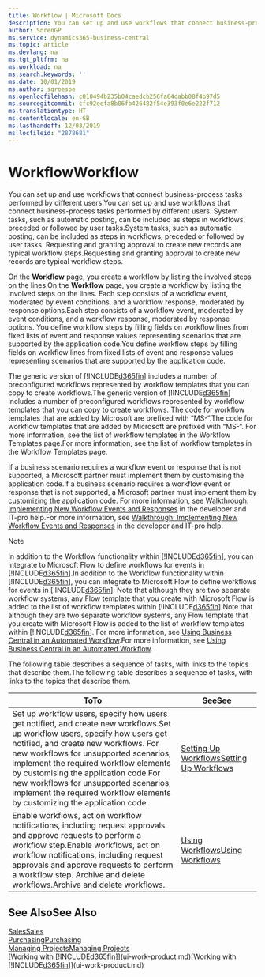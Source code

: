 ```yaml
---
title: Workflow | Microsoft Docs
description: You can set up and use workflows that connect business-process tasks performed by different users. System tasks, such as automatic posting, can be included as steps in workflows, preceded or followed by user tasks. Requesting and granting approval to create new records are typical workflow steps.
author: SorenGP
ms.service: dynamics365-business-central
ms.topic: article
ms.devlang: na
ms.tgt_pltfrm: na
ms.workload: na
ms.search.keywords: ''
ms.date: 10/01/2019
ms.author: sgroespe
ms.openlocfilehash: c010494b235b04caedcb256fa64dabb08f4b97d5
ms.sourcegitcommit: cfc92eefa8b06fb426482f54e393f0e6e222f712
ms.translationtype: HT
ms.contentlocale: en-GB
ms.lasthandoff: 12/03/2019
ms.locfileid: "2878681"
---
```

# <a name="workflow"></a><span data-ttu-id="2fed7-105">Workflow</span><span class="sxs-lookup"><span data-stu-id="2fed7-105">Workflow</span></span>
<span data-ttu-id="2fed7-106">You can set up and use workflows that connect business-process tasks performed by different users.</span><span class="sxs-lookup"><span data-stu-id="2fed7-106">You can set up and use workflows that connect business-process tasks performed by different users.</span></span> <span data-ttu-id="2fed7-107">System tasks, such as automatic posting, can be included as steps in workflows, preceded or followed by user tasks.</span><span class="sxs-lookup"><span data-stu-id="2fed7-107">System tasks, such as automatic posting, can be included as steps in workflows, preceded or followed by user tasks.</span></span> <span data-ttu-id="2fed7-108">Requesting and granting approval to create new records are typical workflow steps.</span><span class="sxs-lookup"><span data-stu-id="2fed7-108">Requesting and granting approval to create new records are typical workflow steps.</span></span>  

 <span data-ttu-id="2fed7-109">On the **Workflow** page, you create a workflow by listing the involved steps on the lines.</span><span class="sxs-lookup"><span data-stu-id="2fed7-109">On the **Workflow** page, you create a workflow by listing the involved steps on the lines.</span></span> <span data-ttu-id="2fed7-110">Each step consists of a workflow event, moderated by event conditions, and a workflow response, moderated by response options.</span><span class="sxs-lookup"><span data-stu-id="2fed7-110">Each step consists of a workflow event, moderated by event conditions, and a workflow response, moderated by response options.</span></span> <span data-ttu-id="2fed7-111">You define workflow steps by filling fields on workflow lines from fixed lists of event and response values representing scenarios that are supported by the application code.</span><span class="sxs-lookup"><span data-stu-id="2fed7-111">You define workflow steps by filling fields on workflow lines from fixed lists of event and response values representing scenarios that are supported by the application code.</span></span>  

 <span data-ttu-id="2fed7-112">The generic version of [!INCLUDE[d365fin](includes/d365fin_md.md)] includes a number of preconfigured workflows represented by workflow templates that you can copy to create workflows.</span><span class="sxs-lookup"><span data-stu-id="2fed7-112">The generic version of [!INCLUDE[d365fin](includes/d365fin_md.md)] includes a number of preconfigured workflows represented by workflow templates that you can copy to create workflows.</span></span> <span data-ttu-id="2fed7-113">The code for workflow templates that are added by Microsoft are prefixed with “MS-“.</span><span class="sxs-lookup"><span data-stu-id="2fed7-113">The code for workflow templates that are added by Microsoft are prefixed with “MS-“.</span></span> <span data-ttu-id="2fed7-114">For more information, see the list of workflow templates in the Workflow Templates page.</span><span class="sxs-lookup"><span data-stu-id="2fed7-114">For more information, see the list of workflow templates in the Workflow Templates page.</span></span>  

 <span data-ttu-id="2fed7-115">If a business scenario requires a workflow event or response that is not supported, a Microsoft partner must implement them by customising the application code.</span><span class="sxs-lookup"><span data-stu-id="2fed7-115">If a business scenario requires a workflow event or response that is not supported, a Microsoft partner must implement them by customizing the application code.</span></span> <span data-ttu-id="2fed7-116">For more information, see [Walkthrough: Implementing New Workflow Events and Responses](/dynamics-nav/Walkthrough--Implementing-New-Workflow-Events-and-Responses) in the developer and IT-pro help.</span><span class="sxs-lookup"><span data-stu-id="2fed7-116">For more information, see [Walkthrough: Implementing New Workflow Events and Responses](/dynamics-nav/Walkthrough--Implementing-New-Workflow-Events-and-Responses) in the developer and IT-pro help.</span></span>

 > [!NOTE]
 > <span data-ttu-id="2fed7-117">In addition to the Workflow functionality within [!INCLUDE[d365fin](includes/d365fin_md.md)], you can integrate to Microsoft Flow to define workflows for events in [!INCLUDE[d365fin](includes/d365fin_md.md)].</span><span class="sxs-lookup"><span data-stu-id="2fed7-117">In addition to the Workflow functionality within [!INCLUDE[d365fin](includes/d365fin_md.md)], you can integrate to Microsoft Flow to define workflows for events in [!INCLUDE[d365fin](includes/d365fin_md.md)].</span></span> <span data-ttu-id="2fed7-118">Note that although they are two separate workflow systems, any Flow template that you create with Microsoft Flow is added to the list of workflow templates within [!INCLUDE[d365fin](includes/d365fin_md.md)].</span><span class="sxs-lookup"><span data-stu-id="2fed7-118">Note that although they are two separate workflow systems, any Flow template that you create with Microsoft Flow is added to the list of workflow templates within [!INCLUDE[d365fin](includes/d365fin_md.md)].</span></span> <span data-ttu-id="2fed7-119">For more information, see [Using Business Central in an Automated Workflow](across-how-use-financials-data-source-flow.md).</span><span class="sxs-lookup"><span data-stu-id="2fed7-119">For more information, see [Using Business Central in an Automated Workflow](across-how-use-financials-data-source-flow.md).</span></span>  

 <span data-ttu-id="2fed7-120">The following table describes a sequence of tasks, with links to the topics that describe them.</span><span class="sxs-lookup"><span data-stu-id="2fed7-120">The following table describes a sequence of tasks, with links to the topics that describe them.</span></span>  

|<span data-ttu-id="2fed7-121">**To**</span><span class="sxs-lookup"><span data-stu-id="2fed7-121">**To**</span></span>|<span data-ttu-id="2fed7-122">**See**</span><span class="sxs-lookup"><span data-stu-id="2fed7-122">**See**</span></span>|  
|------------|-------------|  
|<span data-ttu-id="2fed7-123">Set up workflow users, specify how users get notified, and create new workflows.</span><span class="sxs-lookup"><span data-stu-id="2fed7-123">Set up workflow users, specify how users get notified, and create new workflows.</span></span> <span data-ttu-id="2fed7-124">For new workflows for unsupported scenarios, implement the required workflow elements by customising the application code.</span><span class="sxs-lookup"><span data-stu-id="2fed7-124">For new workflows for unsupported scenarios, implement the required workflow elements by customizing the application code.</span></span>|[<span data-ttu-id="2fed7-125">Setting Up Workflows</span><span class="sxs-lookup"><span data-stu-id="2fed7-125">Setting Up Workflows</span></span>](across-set-up-workflows.md)|  
|<span data-ttu-id="2fed7-126">Enable workflows, act on workflow notifications, including request approvals and approve requests to perform a workflow step.</span><span class="sxs-lookup"><span data-stu-id="2fed7-126">Enable workflows, act on workflow notifications, including request approvals and approve requests to perform a workflow step.</span></span> <span data-ttu-id="2fed7-127">Archive and delete workflows.</span><span class="sxs-lookup"><span data-stu-id="2fed7-127">Archive and delete workflows.</span></span>|[<span data-ttu-id="2fed7-128">Using Workflows</span><span class="sxs-lookup"><span data-stu-id="2fed7-128">Using Workflows</span></span>](across-use-workflows.md)|  

## <a name="see-also"></a><span data-ttu-id="2fed7-129">See Also</span><span class="sxs-lookup"><span data-stu-id="2fed7-129">See Also</span></span>  
[<span data-ttu-id="2fed7-130">Sales</span><span class="sxs-lookup"><span data-stu-id="2fed7-130">Sales</span></span>](sales-manage-sales.md)  
[<span data-ttu-id="2fed7-131">Purchasing</span><span class="sxs-lookup"><span data-stu-id="2fed7-131">Purchasing</span></span>](purchasing-manage-purchasing.md)  
[<span data-ttu-id="2fed7-132">Managing Projects</span><span class="sxs-lookup"><span data-stu-id="2fed7-132">Managing Projects</span></span>](projects-manage-projects.md)  
<span data-ttu-id="2fed7-133">[Working with [!INCLUDE[d365fin](includes/d365fin_md.md)]](ui-work-product.md)</span><span class="sxs-lookup"><span data-stu-id="2fed7-133">[Working with [!INCLUDE[d365fin](includes/d365fin_md.md)]](ui-work-product.md)</span></span>
